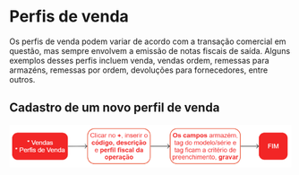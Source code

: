 # Perfis de venda

Os perfis de venda podem variar de acordo com a transação comercial em questão, mas sempre envolvem a emissão de notas fiscais de saída. Alguns exemplos desses perfis incluem venda, vendas ordem, remessas para armazéns, remessas por ordem, devoluções para fornecedores, entre outros.

## Cadastro de um novo perfil de venda

![Perfis de venda](saleProfile.png)
